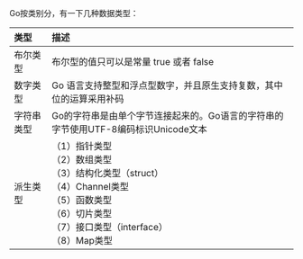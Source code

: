 Go按类别分，有一下几种数据类型：

| 类型 | 描述 |
| :--- | :--- |
| 布尔类型 | 布尔型的值只可以是常量 true 或者 false |
| 数字类型 | Go 语言支持整型和浮点型数字，并且原生支持复数，其中位的运算采用补码 |
| 字符串类型 | Go的字符串是由单个字节连接起来的。Go语言的字符串的字节使用UTF-8编码标识Unicode文本 |
| 派生类型 | （1）指针类型<br>（2）数组类型<br>（3）结构化类型（struct）<br>（4）Channel类型<br>（5）函数类型<br>（6）切片类型<br>（7）接口类型（interface）<br>（8）Map类型 |



